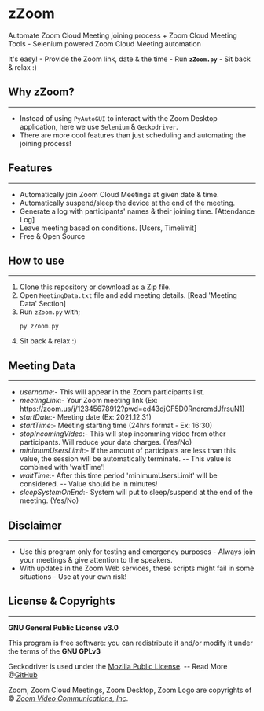 # zZoom
Automate Zoom Cloud Meeting joining process + Zoom Cloud Meeting Tools - Selenium powered Zoom Cloud Meeting automation

It's easy! - Provide the Zoom link, date & the time - Run **`zZoom.py`** - Sit back & relax :)

## Why zZoom?
---
- Instead of using `PyAutoGUI` to interact with the Zoom Desktop application, here we use `Selenium` & `Geckodriver`.
- There are more cool features than just scheduling and automating the joining process!

## Features
---
- Automatically join Zoom Cloud Meetings at given date & time.
- Automatically suspend/sleep the device at the end of the meeting.
- Generate a log with participants' names & their joining time. [Attendance Log] 
- Leave meeting based on conditions. [Users, Timelimit]
- Free & Open Source

## How to use
---
1. Clone this repository or download as a Zip file.
2. Open `MeetingData.txt` file and add meeting details. [Read 'Meeting Data' Section]
3. Run `zZoom.py` with; 
    ```
    py zZoom.py
    ```
4. Sit back & relax :)

## Meeting Data
---
- *username*:- This will appear in the Zoom participants list.
- *meetingLink*:- Your Zoom meeting link (Ex: https://zoom.us/j/12345678912?pwd=ed43djGF5D0RndrcmdJfrsuN1)
- *startDate*:- Meeting date (Ex: 2021.12.31)
- *startTime*:- Meeting starting time (24hrs format - Ex: 16:30)
- *stopIncomingVideo*:- This will stop incomming video from other participants. Will reduce your data charges. (Yes/No)
- *minimumUsersLimit*:- If the amount of participats are less than this value, the session will be automatically terminate. -- This value is combined with 'waitTime'!
- *waitTime*:- After this time period 'minimumUsersLimit' will be considered. -- Value should be in minutes!
- *sleepSystemOnEnd*:- System will put to sleep/suspend at the end of the meeting. (Yes/No)

## Disclaimer
---
- Use this program only for testing and emergency purposes - Always join your meetings & give attention to the speakers.
- With updates in the Zoom Web services, these scripts might fail in some situations - Use at your own risk!

## License & Copyrights
---
**GNU General Public License v3.0**

This program is free software: you can redistribute it and/or modify it under the terms of the **GNU GPLv3**

Geckodriver is used under the [Mozilla Public License](https://www.mozilla.org/en-US/MPL/2.0/). --
Read More @[GitHub](https://github.com/mozilla/geckodriver)

Zoom, Zoom Cloud Meetings, Zoom Desktop, Zoom Logo are copyrights of © *[Zoom Video Communications, Inc](https://zoom.us/)*.